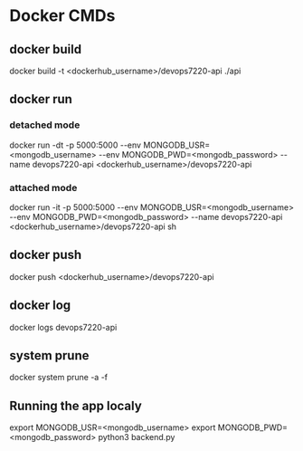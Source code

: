 # Docker CMDs

## docker build
docker build -t <dockerhub_username>/devops7220-api ./api

## docker run
### detached mode
docker run -dt -p 5000:5000 --env MONGODB_USR=<mongodb_username> --env MONGODB_PWD=<mongodb_password> --name devops7220-api <dockerhub_username>/devops7220-api
### attached mode
docker run -it -p 5000:5000 --env MONGODB_USR=<mongodb_username> --env MONGODB_PWD=<mongodb_password> --name devops7220-api <dockerhub_username>/devops7220-api sh

## docker push
docker push <dockerhub_username>/devops7220-api

## docker log
docker logs devops7220-api

## system prune
docker system prune -a -f

## Running the app localy
export MONGODB_USR=<mongodb_username> 
export MONGODB_PWD=<mongodb_password>
python3 backend.py